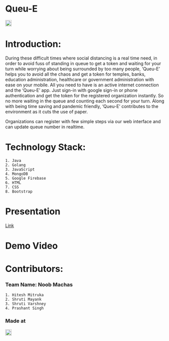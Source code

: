 # Queu-E

<a href="https://hack36.com"> <img src="http://bit.ly/BuiltAtHack36" height=20px> </a>

# Introduction:

During these difficult times where social distancing is a real time need, in order to avoid fuss of standing in queue to get a token and waiting for your turn while worrying about being surrounded by too many people, ‘Queu-E’ helps you to avoid all the chaos and get a token for temples, banks, education administration, healthcare or government administration with ease on your mobile. All you need to have is an active internet connection and the ‘Queu-E’ app. Just sign-in with google sign-in or phone authentication and get the token for the registered organization instantly. So no more waiting in the queue and counting each second for your turn. Along with being time saving and pandemic friendly, ‘Queu-E’ contributes to the environment as it cuts the use of paper. 

Organizations can register with few simple steps via our web interface and can update queue number in realtime.

# Technology Stack:
    1. Java
    2. Golang
    3. JavaScript
    4. MongoDB
    5. Google Firebase
    6. HTML
    7. CSS
    8. Bootstrap

# Presentation
[Link](https://drive.google.com/drive/folders/1VmNdn6Ms96IMz6EHqNcL5_9fnRdso2wG?usp=sharing)

# Demo Video

# Contributors:
### Team Name: Noob Machas
    1. Hitesh Mitruka
    2. Shruti Mayank
    3. Shruti Varshney
    4. Prashant Singh

### Made at
<a href="https://hack36.com"> <img src="http://bit.ly/BuiltAtHack36" height=20px> </a>